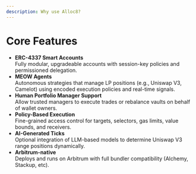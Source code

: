 ```yaml
---
description: Why use Alloc8?
---
```


# Core Features



* **ERC-4337 Smart Accounts**\
  Fully modular, upgradeable accounts with session-key policies and permissioned delegation.
* **MEOW Agents**\
  Autonomous strategies that manage LP positions (e.g., Uniswap V3, Camelot) using encoded execution policies and real-time signals.
* **Human Portfolio Manager Support**\
  Allow trusted managers to execute trades or rebalance vaults on behalf of wallet owners.
* **Policy-Based Execution**\
  Fine-grained access control for targets, selectors, gas limits, value bounds, and receivers.
* **AI-Generated Ticks**\
  Optional integration of LLM-based models to determine Uniswap V3 range positions dynamically.
* **Arbitrum-native**\
  Deploys and runs on Arbitrum with full bundler compatibility (Alchemy, Stackup, etc).
